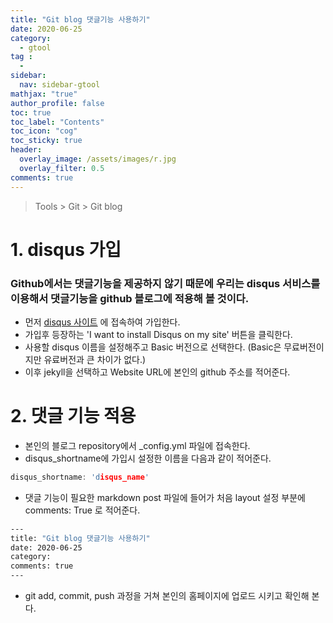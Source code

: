 ```yaml
---
title: "Git blog 댓글기능 사용하기"
date: 2020-06-25
category:
  - gtool
tag :
  -
sidebar:
  nav: sidebar-gtool
mathjax: "true"
author_profile: false
toc: true
toc_label: "Contents"
toc_icon: "cog"
toc_sticky: true
header:
  overlay_image: /assets/images/r.jpg
  overlay_filter: 0.5
comments: true
---
```


> Tools > Git > Git blog



# 1. disqus 가입

### Github에서는 댓글기능을 제공하지 않기 때문에 우리는 disqus 서비스를 이용해서 댓글기능을 github 블로그에 적용해 볼 것이다.
- 먼저 [disqus 사이트](https://disqus.com) 에 접속하여 가입한다.
- 가입후 등장하는 'I want to install Disqus on my site' 버튼을 클릭한다.
- 사용할 disqus 이름을 설정해주고 Basic 버전으로 선택한다. (Basic은 무료버전이지만 유료버전과 큰 차이가 없다.)
- 이후 jekyll을 선택하고 Website URL에 본인의 github 주소를 적어준다.

# 2. 댓글 기능 적용

- 본인의 블로그 repository에서 _config.yml 파일에 접속한다.
- disqus_shortname에 가입시 설정한 이름을 다음과 같이 적어준다.
```h
disqus_shortname: 'disqus_name'
```
- 댓글 기능이 필요한 markdown post 파일에 들어가 처음 layout 설정 부분에 comments: True 로 적어준다. 
```bash
---
title: "Git blog 댓글기능 사용하기"
date: 2020-06-25
category:
comments: true
---
```
- git add, commit, push 과정을 거쳐 본인의 홈페이지에 업로드 시키고 확인해 본다.


<br><br>
